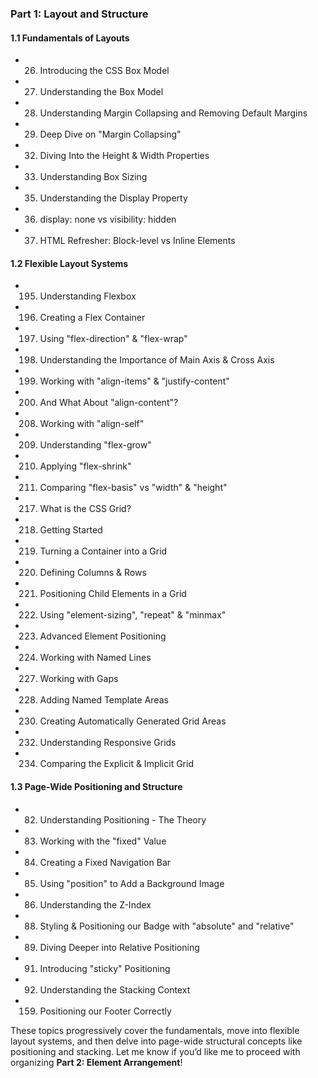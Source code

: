 ### **Part 1: Layout and Structure**

#### **1.1 Fundamentals of Layouts**

- 26. Introducing the CSS Box Model
- 27. Understanding the Box Model
- 28. Understanding Margin Collapsing and Removing Default Margins
- 29. Deep Dive on "Margin Collapsing"
- 32. Diving Into the Height & Width Properties
- 33. Understanding Box Sizing
- 35. Understanding the Display Property
- 36. display: none vs visibility: hidden
- 37. HTML Refresher: Block-level vs Inline Elements

#### **1.2 Flexible Layout Systems**

- 195. Understanding Flexbox
- 196. Creating a Flex Container
- 197. Using "flex-direction" & "flex-wrap"
- 198. Understanding the Importance of Main Axis & Cross Axis
- 199. Working with "align-items" & "justify-content"
- 200. And What About "align-content"?
- 208. Working with "align-self"
- 209. Understanding "flex-grow"
- 210. Applying "flex-shrink"
- 211. Comparing "flex-basis" vs "width" & "height"
- 217. What is the CSS Grid?
- 218. Getting Started
- 219. Turning a Container into a Grid
- 220. Defining Columns & Rows
- 221. Positioning Child Elements in a Grid
- 222. Using "element-sizing", "repeat" & "minmax"
- 223. Advanced Element Positioning
- 224. Working with Named Lines
- 227. Working with Gaps
- 228. Adding Named Template Areas
- 230. Creating Automatically Generated Grid Areas
- 232. Understanding Responsive Grids
- 234. Comparing the Explicit & Implicit Grid

#### **1.3 Page-Wide Positioning and Structure**

- 82. Understanding Positioning - The Theory
- 83. Working with the "fixed" Value
- 84. Creating a Fixed Navigation Bar
- 85. Using "position" to Add a Background Image
- 86. Understanding the Z-Index
- 88. Styling & Positioning our Badge with "absolute" and "relative"
- 89. Diving Deeper into Relative Positioning
- 91. Introducing "sticky" Positioning
- 92. Understanding the Stacking Context
- 159. Positioning our Footer Correctly

These topics progressively cover the fundamentals, move into flexible layout systems, and then delve into page-wide structural concepts like positioning and stacking. Let me know if you’d like me to proceed with organizing **Part 2: Element Arrangement**!